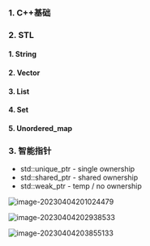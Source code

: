 ### 1. C++基础



### 2. STL



#### 1. String



#### 2. Vector



#### 3. List



#### 4. Set



#### 5. Unordered_map





### 3. 智能指针

+ std::unique_ptr   -  single ownership
+ std::shared_ptr   -  shared ownership
+ std::weak_ptr  -  temp / no ownership



![image-20230404201024479](https://blog-1309244887.cos.ap-nanjing.myqcloud.com/blog/image-20230404201024479.png)



![image-20230404202938533](https://blog-1309244887.cos.ap-nanjing.myqcloud.com/blog/image-20230404202938533.png)



![image-20230404203855133](https://blog-1309244887.cos.ap-nanjing.myqcloud.com/blog/image-20230404203855133.png)











